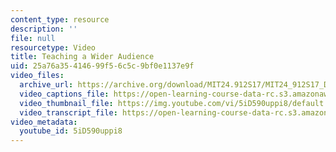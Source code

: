 ```yaml
---
content_type: resource
description: ''
file: null
resourcetype: Video
title: Teaching a Wider Audience
uid: 25a76a35-4146-99f5-6c5c-9bf0e1137e9f
video_files:
  archive_url: https://archive.org/download/MIT24.912S17/MIT24_912S17_DeGraff_Teaching_a_Wider_Audience_300k.mp4
  video_captions_file: https://open-learning-course-data-rc.s3.amazonaws.com/24-912-black-matters-introduction-to-black-studies-spring-2017/a049690d6c9450f6a35467b48c640cfa_5iD590uppi8.vtt
  video_thumbnail_file: https://img.youtube.com/vi/5iD590uppi8/default.jpg
  video_transcript_file: https://open-learning-course-data-rc.s3.amazonaws.com/24-912-black-matters-introduction-to-black-studies-spring-2017/2896c62c9963bcdfb7dca301531e14ec_5iD590uppi8.pdf
video_metadata:
  youtube_id: 5iD590uppi8
---
```

